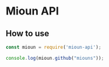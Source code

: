 # Mioun API

## How to use
```js
const mioun = require('mioun-api');

console.log(mioun.github("miouns"));
```
